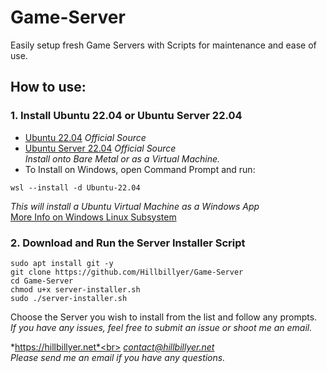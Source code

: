 # Game-Server
Easily setup fresh Game Servers with Scripts for maintenance and ease of use.

## How to use:

### 1. Install Ubuntu 22.04 or Ubuntu Server 22.04
- [Ubuntu 22.04](https://releases.ubuntu.com/22.04.3/ubuntu-22.04.3-desktop-amd64.iso) *Official Source*
- [Ubuntu Server 22.04](https://releases.ubuntu.com/22.04.3/ubuntu-22.04.3-live-server-amd64.iso) *Official Source*
<br> *Install onto Bare Metal or as a Virtual Machine.*
- To Install on Windows, open Command Prompt and run:
```
wsl --install -d Ubuntu-22.04
```
*This will install a Ubuntu Virtual Machine as a Windows App*
<br>[More Info on Windows Linux Subsystem](https://learn.microsoft.com/en-us/windows/wsl/install)

### 2. Download and Run the Server Installer Script
```
sudo apt install git -y
git clone https://github.com/Hillbillyer/Game-Server
cd Game-Server
chmod u+x server-installer.sh
sudo ./server-installer.sh
```
Choose the Server you wish to install from the list and follow any prompts.
<br>*If you have any issues, feel free to submit an issue or shoot me an email.*

*https://hillbillyer.net*<br>
*contact@hillbillyer.net*<br>
*Please send me an email if you have any questions.*<br>